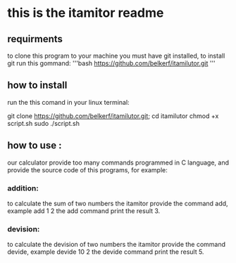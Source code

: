 # this is the itamitor readme
## requirments
to clone this program to your machine you must have git installed, to install git run this gommand:
'''bash
https://github.com/belkerf/itamilutor.git
'''
## how to install

run the this comand in your linux terminal:
   
   git clone https://github.com/belkerf/itamilutor.git;
   cd itamilutor
   chmod +x script.sh
   sudo ./script.sh

## how to use :
our calculator provide too many commands programmed in  C language, and provide the source code of this programs, for example:
### addition:
to calculate the sum of two numbers the itamitor provide the command add, example add 1 2 the add command print the result 3.
### devision:
to calculate the devision of two numbers the itamitor provide the command devide, example devide 10 2 the devide command print the result 5.
